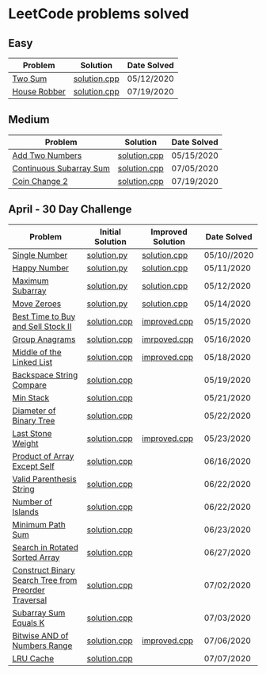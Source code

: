 # LeetCode problems solved

## Easy

| Problem                 | Solution                | Date Solved |
| ----------------------- | ----------------------- | ----------- |
| [Two Sum][twosum1]      | [solution.cpp][twosum2] | 05/12/2020  |
| [House Robber][robber1] | [solution.cpp][robber2] | 07/19/2020  |

## Medium

| Problem                                 | Solution                       | Date Solved |
| --------------------------------------- | ------------------------------ | ----------- |
| [Add Two Numbers][addtwonumbers1]       | [solution.cpp][addtwonumbers2] | 05/15/2020  |
| [Continuous Subarray Sum][subarraysum1] | [solution.cpp][subarraysum2]   | 07/05/2020  |
| [Coin Change 2][coinchange1]            | [solution.cpp][coinchange2]    | 07/19/2020  |

## April - 30 Day Challenge

| Problem                                                      | Initial Solution                    | Improved Solution                | Date Solved |
| ------------------------------------------------------------ | ----------------------------------- | -------------------------------- | ----------- |
| [Single Number][singlenumber1]                               | [solution.py][singlenumber2]        | [solution.cpp][singlenumber3]    | 05/10//2020 |
| [Happy Number][happynumber1]                                 | [solution.py][happynumber2]         | [solution.cpp][happynumber3]     | 05/11/2020  |
| [Maximum Subarray][maxsubarray1]                             | [solution.py][maxsubarray2]         | [solution.cpp][maxsubarray3]     | 05/12/2020  |
| [Move Zeroes][movezeroes1]                                   | [solution.py][movezeroes2]          | [solution.cpp][movezeroes3]      | 05/14/2020  |
| [Best Time to Buy and Sell Stock II][buysellstocks1]         | [solution.cpp][buysellstocks2]      | [improved.cpp][buysellstocks3]   | 05/15/2020  |
| [Group Anagrams][groupanagrams1]                             | [solution.cpp][groupanagrams2]      | [imrpoved.cpp][groupanagrams3]   | 05/16/2020  |
| [Middle of the Linked List][middlell1]                       | [solution.cpp][middlell2]           | [improved.cpp][middlell3]        | 05/18/2020  |
| [Backspace String Compare][stringcompare1]                   | [solution.cpp][stringcompare2]      |                                  | 05/19/2020  |
| [Min Stack][minstack1]                                       | [solution.cpp][minstack2]           |                                  | 05/21/2020  |
| [Diameter of Binary Tree][diameterbinarytree1]               | [solution.cpp][diameterbinarytree2] |                                  | 05/22/2020  |
| [Last Stone Weight][laststoneweight1]                        | [solution.cpp][laststoneweight2]    | [improved.cpp][laststoneweight3] | 05/23/2020  |
| [Product of Array Except Self][prodarray1]                   | [solution.cpp][prodarray2]          |                                  | 06/16/2020  |
| [Valid Parenthesis String][parenthesisstring1]               | [solution.cpp][parenthesisstring2]  |                                  | 06/22/2020  |
| [Number of Islands][numberofislands1]                        | [solution.cpp][numberofislands2]    |                                  | 06/22/2020  |
| [Minimum Path Sum][minpathsum1]                              | [solution.cpp][minpathsum2]         |                                  | 06/23/2020  |
| [Search in Rotated Sorted Array][rotatedarr1]                | [solution.cpp][rotatedarr2]         |                                  | 06/27/2020  |
| [Construct Binary Search Tree from Preorder Traversal][bst1] | [solution.cpp][bst2]                |                                  | 07/02/2020  |
| [Subarray Sum Equals K][subarray1]                           | [solution.cpp][subarray2]           |                                  | 07/03/2020  |
| [Bitwise AND of Numbers Range][bitwiseand1]                  | [solution.cpp][bitwiseand2]         | [improved.cpp][bitwiseand3]      | 07/06/2020  |
| [LRU Cache][lrucache1]                                       | [solution.cpp][lrucache2]           |                                  | 07/07/2020  |

[singlenumber1]: https://leetcode.com/explore/challenge/card/30-day-leetcoding-challenge/528/week-1/3283/
[singlenumber2]: ./April/SingleNumber/solution.py
[singlenumber3]: ./April/SingleNumber/solution.cpp
[happynumber1]: https://leetcode.com/explore/challenge/card/30-day-leetcoding-challenge/528/week-1/3284/
[happynumber2]: ./April/HappyNumber/solution.py
[happynumber3]: ./April/HappyNumber/solution.cpp
[twosum1]: https://leetcode.com/problems/two-sum/
[twosum2]: ./Easy/TwoSum/solution.cpp
[maxsubarray1]: https://leetcode.com/explore/challenge/card/30-day-leetcoding-challenge/528/week-1/3285/
[maxsubarray2]: ./April/MaxSubarray/solution.py
[maxsubarray3]: ./April/MaxSubarray/solution.cpp
[movezeroes1]: https://leetcode.com/explore/challenge/card/30-day-leetcoding-challenge/528/week-1/3286/
[movezeroes2]: ./April/MoveZeroes/solution.py
[movezeroes3]: ./April/MoveZeroes/solution.cpp
[addtwonumbers1]: https://leetcode.com/problems/add-two-numbers/
[addtwonumbers2]: ./Medium/AddTwoNumbers/solution.cpp
[buysellstocks1]: https://leetcode.com/explore/challenge/card/30-day-leetcoding-challenge/528/week-1/3287/
[buysellstocks2]: ./April/BuyAndSellStocks/solution.cpp
[buysellstocks3]: ./April/BuyAndSellStocks/improved.cpp
[groupanagrams1]: https://leetcode.com/explore/challenge/card/30-day-leetcoding-challenge/528/week-1/3288/
[groupanagrams2]: ./April/GroupAnagrams/solution.cpp
[groupanagrams3]: ./April/GroupAnagrams/improved.cpp
[middlell1]: https://leetcode.com/explore/challenge/card/30-day-leetcoding-challenge/529/week-2/3290/
[middlell2]: ./April/MiddleOfLinkedList/solution.cpp
[middlell3]: ./April/MiddleOfLinkedList/improved.cpp
[stringcompare1]: https://leetcode.com/explore/challenge/card/30-day-leetcoding-challenge/529/week-2/3291/
[stringcompare2]: ./April/BackspaceStringCompare/solution.cpp
[minstack1]: https://leetcode.com/explore/challenge/card/30-day-leetcoding-challenge/529/week-2/3292/
[minstack2]: ./April/MinStack/solution.cpp
[diameterbinarytree1]: https://leetcode.com/explore/challenge/card/30-day-leetcoding-challenge/529/week-2/3293/
[diameterbinarytree2]: ./April/DiameterOfBinaryTree/solution.cpp
[laststoneweight1]: https://leetcode.com/explore/challenge/card/30-day-leetcoding-challenge/529/week-2/3297/
[laststoneweight2]: ./April/LastStoneWeight/solution.cpp
[laststoneweight3]: ./April/LastStoneWeight/improved.cpp
[prodarray1]: https://leetcode.com/explore/challenge/card/30-day-leetcoding-challenge/530/week-3/3300/
[prodarray2]: ./April/ProductOfArrayExceptSelf/solution.cpp
[parenthesisstring1]: https://leetcode.com/explore/challenge/card/30-day-leetcoding-challenge/530/week-3/3301/
[parenthesisstring2]: ./April/ValidParenthesisString/solution.cpp
[numberofislands1]: https://leetcode.com/explore/challenge/card/30-day-leetcoding-challenge/530/week-3/3302/
[numberofislands2]: ./April/NumberOfIslands/solution.cpp
[minpathsum1]: https://leetcode.com/explore/challenge/card/30-day-leetcoding-challenge/530/week-3/3303/
[minpathsum2]: ./April/MinimumPathSum/solution.cpp
[rotatedarr1]: https://leetcode.com/explore/challenge/card/30-day-leetcoding-challenge/530/week-3/3304/
[rotatedarr2]: ./April/SearchInRotatedSortedArray/solution.cpp
[bst1]: https://leetcode.com/explore/challenge/card/30-day-leetcoding-challenge/530/week-3/3305/
[bst2]: ./April/BinarySearchTree/solution.cpp
[subarray1]: https://leetcode.com/explore/challenge/card/30-day-leetcoding-challenge/531/week-4/3307/
[subarray2]: ./April/SubarraySumEqualsK/solution.cpp
[subarraysum1]: https://leetcode.com/problems/continuous-subarray-sum/
[subarraysum2]: ./Medium/ContinousSubarraySum/solution.cpp
[bitwiseand1]: https://leetcode.com/explore/challenge/card/30-day-leetcoding-challenge/531/week-4/3308/
[bitwiseand2]: ./April/BitwiseAnd/solution.cpp
[bitwiseand3]: ./April/BitwiseAnd/improved.cpp
[lrucache1]: https://leetcode.com/explore/challenge/card/30-day-leetcoding-challenge/531/week-4/3309/
[lrucache2]: ./April/LRUCache/solution.cpp
[robber1]: https://leetcode.com/problems/house-robber/
[robber2]: ./Easy/HouseRobber/solution.cpp
[coinchange1]: https://leetcode.com/problems/coin-change-2/
[coinchange2]: ./Medium/CoinChange2/solution.cpp
